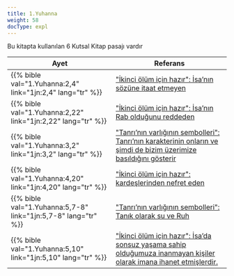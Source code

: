 ```yaml
---
title: 1.Yuhanna
weight: 58
docType: expl
---
```


Bu kitapta kullanılan 6 Kutsal Kitap pasajı vardır

| Ayet | Referans |
|-------|-----------|
| {{% bible val="1.Yuhanna:2,4" link="1jn:2,4" lang="tr" %}} | ["İkinci ölüm için hazır": İsa’nın sözüne itaat etmeyen](/expl/content/paradise/the-new-jerusalem#d33d) |
| {{% bible val="1.Yuhanna:2,22" link="1jn:2,22" lang="tr" %}} | ["İkinci ölüm için hazır": İsa’nın Rab olduğunu reddeden](/expl/content/paradise/the-new-jerusalem#d33d) |
| {{% bible val="1.Yuhanna:3,2" link="1jn:3,2" lang="tr" %}} | ["Tanrı’nın varlığının sembolleri": Tanrı’nın karakterinin onların ve şimdi de bizim üzerimize basıldığını gösterir](/expl/content/paradise/the-new-jerusalem#4997) |
| {{% bible val="1.Yuhanna:4,20" link="1jn:4,20" lang="tr" %}} | ["İkinci ölüm için hazır": kardeşlerinden nefret eden](/expl/content/paradise/the-new-jerusalem#d33d) |
| {{% bible val="1.Yuhanna:5,7-8" link="1jn:5,7-8" lang="tr" %}} | ["Tanrı’nın varlığının sembolleri": Tanık olarak su ve Ruh](/expl/content/paradise/the-new-jerusalem#4997) |
| {{% bible val="1.Yuhanna:5,10" link="1jn:5,10" lang="tr" %}} | ["İkinci ölüm için hazır": İsa’da sonsuz yaşama sahip olduğumuza inanmayan kişiler olarak imana ihanet etmişlerdir.](/expl/content/paradise/the-new-jerusalem#d33d) |
